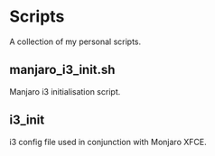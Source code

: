 # Scripts

A collection of my personal scripts.

## manjaro\_i3\_init.sh

Manjaro i3 initialisation script.

## i3\_init

i3 config file used in conjunction with Monjaro XFCE.
